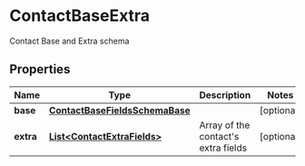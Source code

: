 

# ContactBaseExtra

Contact Base and Extra schema

## Properties

| Name | Type | Description | Notes |
|------------ | ------------- | ------------- | -------------|
|**base** | [**ContactBaseFieldsSchemaBase**](ContactBaseFieldsSchemaBase.md) |  |  [optional] |
|**extra** | [**List&lt;ContactExtraFields&gt;**](ContactExtraFields.md) | Array of the contact&#39;s extra fields |  [optional] |



